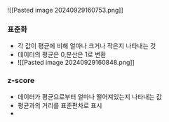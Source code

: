 
![[Pasted image 20240929160753.png]]
### 표준화
- 각 값이 평균에 비해 얼마나 크거나 작은지 나타내는 것
- 데이터의 평균은 0,분산은 1로 변환
- ![[Pasted image 20240929160848.png]]

### z-score
- 데이터가 평균으로부터 얼마나 떨어져있는지 나타내는 값
- 평균과의 거리를 표준편차로 표시
-